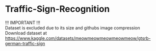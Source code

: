 # Traffic-Sign-Recognition
!!! IMPORTANT !!! <br />
Dataset is excluded due to its size and githubs image compression <br />
Download dataset at https://www.kaggle.com/datasets/meowmeowmeowmeowmeow/gtsrb-german-traffic-sign <br />
